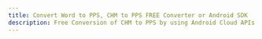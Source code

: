 ---title: Convert Word to PPS, CHM to PPS FREE Converter or Android SDKdescription: Free Conversion of CHM to PPS by using Android Cloud APIs & SDKs. Also Create, Edit & Render Microsoft Word & OpenOffice documents in the Cloud.---